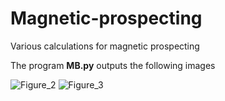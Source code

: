 # Magnetic-prospecting
Various calculations for magnetic prospecting

The program <b>MB.py</b> outputs the following images


![Figure_2](https://user-images.githubusercontent.com/20105840/204506631-070fe34d-b102-4df6-a40b-66634ec02ab7.png)
![Figure_3](https://user-images.githubusercontent.com/20105840/204506664-fa6fcdf7-5ee6-4b8f-998e-433f183b442d.png)
